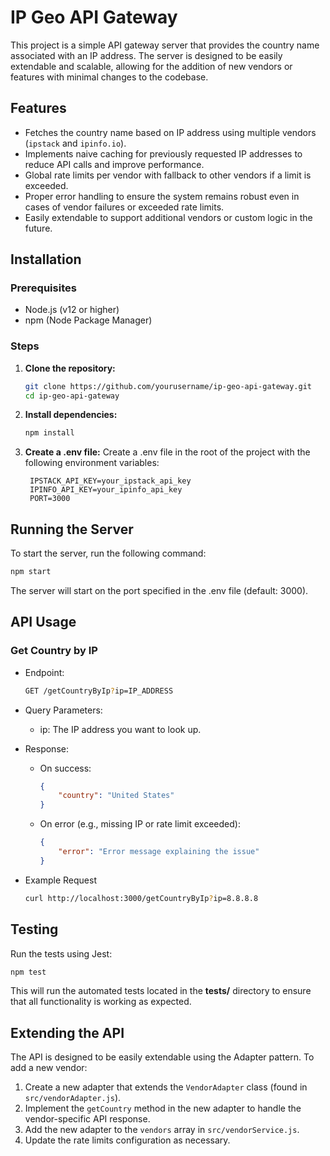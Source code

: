 # IP Geo API Gateway

This project is a simple API gateway server that provides the country name associated with an IP address. The server is designed to be easily extendable and scalable, allowing for the addition of new vendors or features with minimal changes to the codebase.

## Features

- Fetches the country name based on IP address using multiple vendors (`ipstack` and `ipinfo.io`).
- Implements naive caching for previously requested IP addresses to reduce API calls and improve performance.
- Global rate limits per vendor with fallback to other vendors if a limit is exceeded.
- Proper error handling to ensure the system remains robust even in cases of vendor failures or exceeded rate limits.
- Easily extendable to support additional vendors or custom logic in the future.

## Installation

### Prerequisites

- Node.js (v12 or higher)
- npm (Node Package Manager)

### Steps

1. **Clone the repository:**
   ```bash
   git clone https://github.com/yourusername/ip-geo-api-gateway.git
   cd ip-geo-api-gateway
   ```
2. **Install dependencies:** 
   ```bash
   npm install
   ```
3. **Create a .env file:** 
   Create a .env file in the root of the project with the following environment variables:
   ```plaintext
    IPSTACK_API_KEY=your_ipstack_api_key
    IPINFO_API_KEY=your_ipinfo_api_key
    PORT=3000
   ```

## Running the Server

To start the server, run the following command:
```bash
npm start
```

The server will start on the port specified in the .env file (default: 3000).

## API Usage

### Get Country by IP
- Endpoint:
    ```bash
    GET /getCountryByIp?ip=IP_ADDRESS
    ```
- Query Parameters:
    - ip: The IP address you want to look up.

- Response:
    - On success:
        ```json
        {
            "country": "United States"
        }
        ```
    - On error (e.g., missing IP or rate limit exceeded):
        ```json
        {
            "error": "Error message explaining the issue"
        }

        ```

- Example Request
    ```bash
    curl http://localhost:3000/getCountryByIp?ip=8.8.8.8
    ```

## Testing
Run the tests using Jest:
```bash
npm test
```

This will run the automated tests located in the **tests/** directory to ensure that all functionality is working as expected.

## Extending the API

The API is designed to be easily extendable using the Adapter pattern. To add a new vendor:
1. Create a new adapter that extends the `VendorAdapter` class (found in `src/vendorAdapter.js`).
2. Implement the `getCountry` method in the new adapter to handle the vendor-specific API response.
3. Add the new adapter to the `vendors` array in `src/vendorService.js`.
4. Update the rate limits configuration as necessary.

